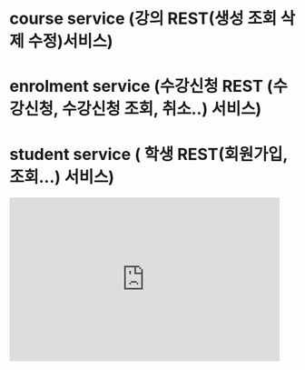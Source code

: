 # course service (강의 REST(생성 조회 삭제 수정)서비스)
# enrolment service (수강신청 REST (수강신청, 수강신청 조회, 취소..) 서비스)
# student service ( 학생 REST(회원가입, 조회...) 서비스)
<iframe src="https://onedrive.live.com/embed?resid=DFD805E50BF9C030%212546&amp;authkey=!ACzEpmetpgO81ws&amp;em=2&amp;wdAr=1.7777777777777777" width="476px" height="288px" frameborder="0">포함된 <a target="_blank" href="https://office.com">Microsoft Office</a> 프레젠테이션, 제공: <a target="_blank" href="https://office.com/webapps">Office</a></iframe>
